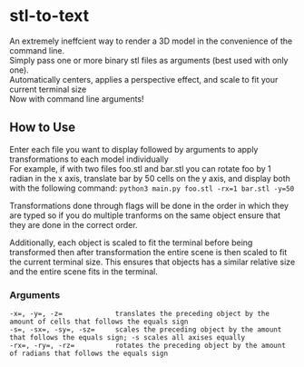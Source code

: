 # stl-to-text
An extremely ineffcient way to render a 3D model in the convenience of the command line.  
Simply pass one or more binary stl files as arguments (best used with only one).  
Automatically centers, applies a perspective effect, and scale to fit your current terminal size  
Now with command line arguments!
## How to Use
Enter each file you want to display followed by arguments to apply transformations to each model individually  
For example, if with two files foo.stl and bar.stl you can rotate foo by 1 radian in the x axis, translate bar by 50 cells on the y axis, and display both with the following command: `python3 main.py foo.stl -rx=1 bar.stl -y=50`

Transformations done through flags will be done in the order in which they are typed so if you do multiple tranforms on the same object ensure that they are done in the correct order.

Additionally, each object is scaled to fit the terminal before being transformed then after transformation the entire scene is then scaled to fit the current terminal size. This ensures that objects has a similar relative size and the entire scene fits in the terminal.
### Arguments
```
-x=, -y=, -z=             translates the preceding object by the amount of cells that follows the equals sign
-s=, -sx=, -sy=, -sz=     scales the preceding object by the amount that follows the equals sign; -s scales all axises equally
-rx=, -ry=, -rz=          rotates the preceding object by the amount of radians that follows the equals sign
```
